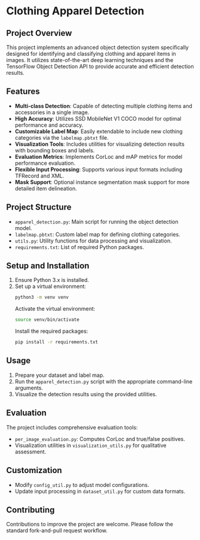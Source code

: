 # Clothing Apparel Detection

## Project Overview

This project implements an advanced object detection system specifically designed for identifying and classifying clothing and apparel items in images. It utilizes state-of-the-art deep learning techniques and the TensorFlow Object Detection API to provide accurate and efficient detection results.

## Features

- **Multi-class Detection**: Capable of detecting multiple clothing items and accessories in a single image.
- **High Accuracy**: Utilizes SSD MobileNet V1 COCO model for optimal performance and accuracy.
- **Customizable Label Map**: Easily extendable to include new clothing categories via the `labelmap.pbtxt` file.
- **Visualization Tools**: Includes utilities for visualizing detection results with bounding boxes and labels.
- **Evaluation Metrics**: Implements CorLoc and mAP metrics for model performance evaluation.
- **Flexible Input Processing**: Supports various input formats including TFRecord and XML.
- **Mask Support**: Optional instance segmentation mask support for more detailed item delineation.

## Project Structure
- `apparel_detection.py`: Main script for running the object detection model.
- `labelmap.pbtxt`: Custom label map for defining clothing categories.
- `utils.py`: Utility functions for data processing and visualization.
- `requirements.txt`: List of required Python packages.


## Setup and Installation

1. Ensure Python 3.x is installed.
2. Set up a virtual environment:
   ```bash
   python3 -m venv venv
   ```
   Activate the virtual environment:
   ```bash
   source venv/bin/activate
   ```
   Install the required packages:
   ```bash
   pip install -r requirements.txt
   ```
## Usage
1. Prepare your dataset and label map.
2. Run the `apparel_detection.py` script with the appropriate command-line arguments.
3. Visualize the detection results using the provided utilities.


## Evaluation

The project includes comprehensive evaluation tools:
- `per_image_evaluation.py`: Computes CorLoc and true/false positives.
- Visualization utilities in `visualization_utils.py` for qualitative assessment.

## Customization

- Modify `config_util.py` to adjust model configurations.
- Update input processing in `dataset_util.py` for custom data formats.

## Contributing

Contributions to improve the project are welcome. Please follow the standard fork-and-pull request workflow.
